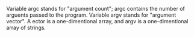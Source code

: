 Variable argc stands for "argument count"; argc contains the number of arguents passed to the program. Variable argv stands for "argument vector". A ector is a one-dimentional array, and argv is a one-dimentional array of strings.
